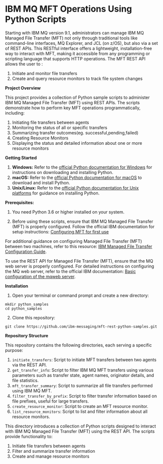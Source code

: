 # **IBM MQ MFT Operations Using Python Scripts**

Starting with IBM MQ version 9.1, administrators can manage IBM MQ Managed File Transfer (MFT) not only through traditional tools like command-line interfaces, MQ Explorer, and JCL (on z/OS), but also via a set of REST APIs. This RESTful interface offers a lightweight, installation-free way to interact with MFT, making it accessible from any programming or scripting language that supports HTTP operations.
The MFT REST API allows the user to :
1. Initiate and monitor file transfers
2. Create and query resource monitors to track file system changes
 
**Project Overview**


This project provides a collection of Python sample scripts to administer IBM MQ Managed File Transfer (MFT) using REST APIs. The scripts demonstrate how to perform key MFT operations programmatically, including:

1. Initiating file transfers between agents
2. Monitoring the status of all or specific transfers
3. Summarizing transfer outcomes(eg. successful,pending,failed)
4. Creating Resource Monitors
5. Displaying the status and detailed information about one or more resource monitors

**Getting Started**


1. **Windows:** Refer to the [official Python documentation for Windows](https://docs.python.org/3/using/windows.html) for instructions on downloading and installing Python.
2. **macOS:** Refer to the [official Python documentation for macOS](https://docs.python.org/3/using/mac.html) to download and install Python.
3. **Unix/Linux:** Refer to the [official Python documentation for Unix platforms](https://docs.python.org/3/using/unix.html) for guidance on installing Python.

**Prerequisites:**

1. You need Python 3.6 or higher installed on your system.

2. Before using these scripts, ensure that IBM MQ Managed File Transfer (MFT) is properly configured. Follow the official IBM documentation for setup instructions: [Configuring MFT for first use](https://www.ibm.com/docs/en/ibm-mq/9.4.x?topic=transfer-configuring-mft-first-use)

For additional guidance on configuring Managed File Transfer (MFT) between two machines, refer to this resource: [IBM Managed File Transfer Configuration Guide](https://community.ibm.com/community/user/viewdocument/ibm-managed-file-transfer-configura?CommunityKey=183ec850-4947-49c8-9a2e-8e7c7fc46c64&tab=librarydocuments&hlmlt=BL).

To use the REST API for Managed File Transfer (MFT), ensure that the MQ web server is properly configured. For detailed instructions on configuring the MQ web server, refer to the official IBM documentation: [Basic configuration of the mqweb server](https://www.ibm.com/docs/en/ibm-mq/9.4.x?topic=api-basic-configuration-mqweb-server).


**Installation**

1. Open your terminal or command prompt and create a new directory:

```
mkdir python_samples
cd python_samples
```

2. Clone this repository:

`git clone https://github.com/ibm-messaging/mft-rest-python-samples.git `

**Repository Structure**

This repository contains the following directories, each serving a specific purpose:

1. `initiate_transfers`: Script to initiate MFT transfers between two agents via the REST API.
2. `get_transfer_info`: Script to filter IBM MQ MFT transfers using various parameters such as transfer state, agent names, originator details, and file statistics.
3. `mft_transfer_summary`: Script to summarize all file transfers performed using IBM MQ MFT.
4. `filter_transfer_by_prefix`: Script to filter transfer information based on file prefixes, useful for large transfers.
5. `create_resource_monitor`: Script to create an MFT resource monitor.
6. `list_resource_monitors`: Script to list and filter information about all resource monitors.

This directory introduces a collection of Python scripts designed to interact with IBM MQ Managed File Transfer (MFT) using the REST API. The scripts provide functionality to:

1. Initiate file transfers between agents
2. Filter and summarize transfer information
3. Create and manage resource monitors
